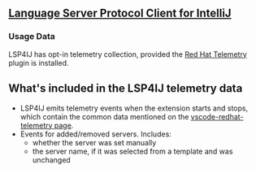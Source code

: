 ## [Language Server Protocol Client for IntelliJ](https://github.com/redhat-developer/lsp4ij)

### Usage Data

LSP4IJ has opt-in telemetry collection, provided the [Red Hat Telemetry](https://github.com/redhat-developer/intellij-redhat-telemetry) plugin is installed.

## What's included in the LSP4IJ telemetry data

* LSP4IJ emits telemetry events when the extension starts and stops,
  which contain the common data mentioned on the
  [vscode-redhat-telemetry page](https://github.com/redhat-developer/intellij-redhat-telemetry/blob/main/USAGE_DATA.md).
* Events for added/removed servers. Includes:
  * whether the server was set manually
  * the server name, if it was selected from a template and was unchanged
